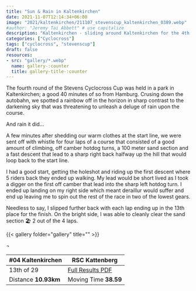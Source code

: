 ```yaml
---
title: "Sun & Rain in Kaltenkirchen"
date: 2021-11-07T12:14:34+06:00
image: "2021/kaltenkirchen/211107_stevenscup_kaltenkirchen_0389.webp"
#author: "Jeremy Tai Abbett" # use capitalize
description: "Kaltenkirchen - sliding around Kaltenkirchen for the 4th round of the Stevens Cyclocross Cup."
categories: ["Cyclocross"]
tags: ["cyclocross", "stevenscup"]
draft: false
resources: 
- src: "gallery/*.webp"
  name: gallery-:counter
  title: gallery-title-:counter
---
```


The fourth round of the Stevens Cyclocross Cup was held in a park in Kaltenkirchen; a good 40 minutes of so from Hamburg. Crusing down the autobahn, we spotted a rainbow off in the horizon in sharp contrast to the darkening sky that was threatening to unleash a deluge of rain upon the course.

And rain it did...

A few minutes after shedding our warm clothes at the start line, we were sent off with whistle for four laps of a course that consisted of a good amount of climbing, off camber hotdog turns, a 100 meter sand section and a fast descent that lead to a sharp right back halfway up the hill that would loop back to the start line.

I had a good start, getting the holeshot and riding up the first descent where 5 riders back they ended up walking. My lead would be short lived as I took a digger on the first off camber that lead into the sharp left hotdog turn. I ended up landing on my right side which meant deraillur would suffer and end up leaving me to spin out the rest of the race in two of the lowest gears.

Needless to say, I slipped further back with each lap ending up in the 13th place for the finish. On the bright side, I was able to cleanly clear the sand section 🏖️ 2 out of the 4 laps.

{{< gallery folder="gallery" title="" >}}

 ¬ 

| #04 Kaltenkirchen| RSC Kattenberg |
| ----------- | ----------- |
| 13th of 29 | [Full Results PDF](20211107_04_kaltenkirchen_te.pdf) |
| Distance **10.93km** | Moving Time **38.59** |